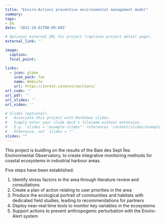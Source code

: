 ```yaml
---
title: "Enviro-Actions preventive environmental management model"
summary:
tags:
- EA
date: '2022-10-01T00:00:00Z'

# Optional external URL for project (replaces project detail page).
external_link: ''

image:
  caption: 
  focal_point:

links:
  - icon: globe
    icon_pack: fas
    name: Website
    url: https://inrest.ca/enviroactions/
url_code: ''
url_pdf: ''
url_slides: ''
url_video: ''

# Slides (optional).
#   Associate this project with Markdown slides.
#   Simply enter your slide deck's filename without extension.
#   E.g. `slides = "example-slides"` references `content/slides/example-slides.md`.
#   Otherwise, set `slides = ""`.
slides: ""
---
```


This project is buidling on the results of the Baie des Sept Îles Environmental Observatory, to create integrative monitoring methods for coastal ecosystems in industrial harbour areas.

Five steps have been established:
1. Identify stress factors in the area through literature review and consultations
2. Create a plan of action relating to user priorities in the area
3. Produce the ecological portrait of communities and habitats with dedicated field studies, leading to recommendations for partners
4. Deploy near-real time tools to monitor key variables in the ecosystems
5. Support actions to prevent anthropogenic perturbation with the Enviro-Alert system